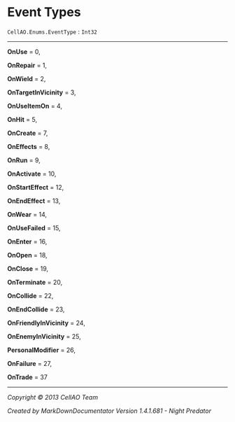 # Event Types #
`CellAO.Enums.EventType`   : `Int32`  

----------


**OnUse** = 0,

**OnRepair** = 1,

**OnWield** = 2,

**OnTargetInVicinity** = 3,

**OnUseItemOn** = 4,

**OnHit** = 5,

**OnCreate** = 7,

**OnEffects** = 8,

**OnRun** = 9,

**OnActivate** = 10,

**OnStartEffect** = 12,

**OnEndEffect** = 13,

**OnWear** = 14,

**OnUseFailed** = 15,

**OnEnter** = 16,

**OnOpen** = 18,

**OnClose** = 19,

**OnTerminate** = 20,

**OnCollide** = 22,

**OnEndCollide** = 23,

**OnFriendlyInVicinity** = 24,

**OnEnemyInVicinity** = 25,

**PersonalModifier** = 26,

**OnFailure** = 27,

**OnTrade** = 37


----------

*Copyright © 2013 CellAO Team*

*Created by MarkDownDocumentator Version 1.4.1.681 - Night Predator*


